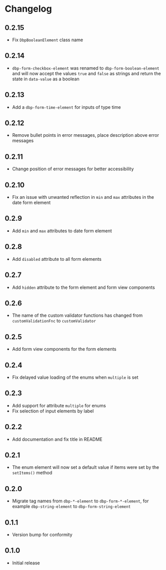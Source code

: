 # Changelog

## 0.2.15

- Fix `DbpBooleanElement` class name

## 0.2.14

- `dbp-form-checkbox-element` was renamed to `dbp-form-boolean-element` and will now accept
  the values `true` and `false` as strings and return the state in `data-value` as a boolean

## 0.2.13

- Add a `dbp-form-time-element` for inputs of type time

## 0.2.12

- Remove bullet points in error messages, place description above error messages

## 0.2.11

- Change position of error messages for better accessibility

## 0.2.10

- Fix an issue with unwanted reflection in `min` and `max` attributes in the date form element

## 0.2.9

- Add `min` and `max` attributes to date form element

## 0.2.8

- Add `disabled` attribute to all form elements

## 0.2.7

- Add `hidden` attribute to the form element and form view components

## 0.2.6

- The name of the custom validator functions has changed from `customValidationFnc` to `customValidator`

## 0.2.5

- Add form view components for the form elements

## 0.2.4

- Fix delayed value loading of the enums when `multiple` is set

## 0.2.3

- Add support for attribute `multiple` for enums
- Fix selection of input elements by label

## 0.2.2

- Add documentation and fix title in README

## 0.2.1

- The enum element will now set a default value if items were set by the `setItems()` method

## 0.2.0

- Migrate tag names from `dbp-*-element` to `dbp-form-*-element`, for example
  `dbp-string-element` to `dbp-form-string-element`

## 0.1.1

- Version bump for conformity

## 0.1.0

- Initial release
